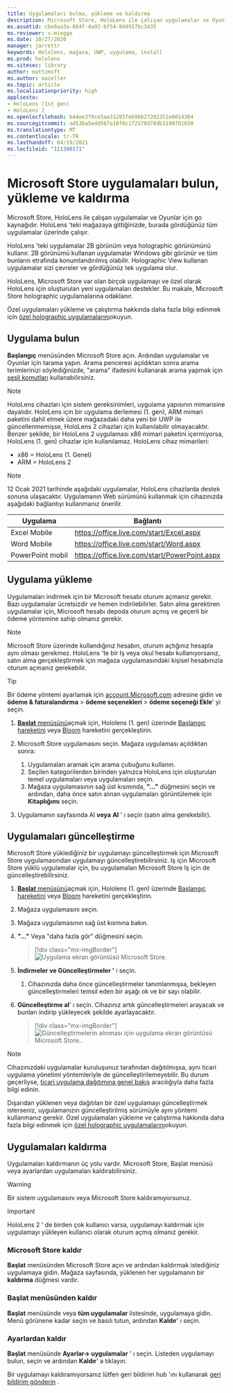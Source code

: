 ```yaml
---
title: Uygulamaları bulma, yükleme ve kaldırma
description: Microsoft Store, HoloLens ile çalışan uygulamalar ve Oyunlar için kaynağınız olur.  Holographic uygulamalarını bulma, yükleme ve kaldırma hakkında daha fazla bilgi edinin.
ms.assetid: cbe9aa3a-884f-4a92-bf54-8d4917bc3435
ms.reviewer: v-miegge
ms.date: 10/27/2020
manager: jarrettr
keywords: Hololens, mağaza, UWP, uygulama, install
ms.prod: hololens
ms.sitesec: library
author: mattzmsft
ms.author: mazeller
ms.topic: article
ms.localizationpriority: high
appliesto:
- HoloLens (1st gen)
- HoloLens 2
ms.openlocfilehash: b44ee3f9ce5aa31205feb9bb27202351e0014364
ms.sourcegitcommit: ad53ba5edd567a18f0c172578d78db3190701650
ms.translationtype: MT
ms.contentlocale: tr-TR
ms.lasthandoff: 04/19/2021
ms.locfileid: "111380171"
---
```

# <a name="find-install-and-uninstall-applications-from-the-microsoft-store"></a>Microsoft Store uygulamaları bulun, yükleme ve kaldırma

Microsoft Store, HoloLens ile çalışan uygulamalar ve Oyunlar için go kaynağıdır. HoloLens 'teki mağazaya gittiğinizde, burada gördüğünüz tüm uygulamalar üzerinde çalışır.

HoloLens 'teki uygulamalar 2B görünüm veya holographic görünümünü kullanır. 2B görünümü kullanan uygulamalar Windows gibi görünür ve tüm bunların etrafında konumlandırılmış olabilir. Holographic View kullanan uygulamalar sizi çevreler ve gördüğünüz tek uygulama olur.

HoloLens, Microsoft Store var olan birçok uygulamayı ve özel olarak HoloLens için oluşturulan yeni uygulamaları destekler.  Bu makale, Microsoft Store holographic uygulamalarına odaklanır.

Özel uygulamaları yükleme ve çalıştırma hakkında daha fazla bilgi edinmek için [özel holographic uygulamalarını](holographic-custom-apps.md)okuyun.

## <a name="find-apps"></a>Uygulama bulun

**Başlangıç** menüsünden Microsoft Store açın. Ardından uygulamalar ve Oyunlar için tarama yapın. Arama penceresi açıldıktan sonra arama terimlerinizi söylediğinizde, "arama" ifadesini kullanarak arama yapmak için [sesli komutları](hololens-cortana.md) kullanabilirsiniz.

> [!NOTE]
> HoloLens cihazları için sistem gereksinimleri, uygulama yapısının mimarisine dayalıdır. HoloLens için bir uygulama derlemesi (1. gen), ARM mimari paketini dahil etmek üzere mağazadaki daha yeni bir UWP ile güncellenmemişse, HoloLens 2 cihazları için kullanılabilir olmayacaktır. Benzer şekilde, bir HoloLens 2 uygulaması x86 mimari paketini içermiyorsa, HoloLens (1. gen) cihazlar için kullanılamaz. HoloLens cihaz mimarileri:
> - x86 = HoloLens (1. Genel)
> - ARM = HoloLens 2

> [!NOTE]
> 12 Ocak 2021 tarihinde aşağıdaki uygulamalar, HoloLens cihazlarda destek sonuna ulaşacaktır. Uygulamanın Web sürümünü kullanmak için cihazınızda aşağıdaki bağlantıyı kullanmanız önerilir.

| Uygulama        | Bağlantı                                          |
|------------|-----------------------------------------------|
| Excel Mobile      | https://office.live.com/start/Excel.aspx      |
| Word Mobile       | https://office.live.com/start/Word.aspx       |
| PowerPoint mobil | https://office.live.com/start/PowerPoint.aspx |

## <a name="install-apps"></a>Uygulama yükleme

Uygulamaları indirmek için bir Microsoft hesabı oturum açmanız gerekir. Bazı uygulamalar ücretsizdir ve hemen indirilebilirler. Satın alma gerektiren uygulamalar için, Microsoft hesabı depoda oturum açmış ve geçerli bir ödeme yöntemine sahip olmanız gerekir.

> [!NOTE]
> Microsoft Store üzerinde kullandığınız hesabın, oturum açtığınız hesapla aynı olması gerekmez. HoloLens 'te bir Iş veya okul hesabı kullanıyorsanız, satın alma gerçekleştirmek için mağaza uygulamasındaki kişisel hesabınızla oturum açmanız gerekebilir.

> [!TIP]
> Bir ödeme yöntemi ayarlamak için [account.Microsoft.com](https://account.microsoft.com/) adresine gidin ve **ödeme & faturalandırma**  >  **ödeme seçenekleri**  >  **ödeme seçeneği Ekle**' yi seçin.

1. [ **Başlat** menüsünü](holographic-home.md)açmak için, Hololens (1. gen) üzerinde [Başlangıç hareketini](https://docs.microsoft.com/hololens/hololens2-basic-usage#start-gesture) veya [Bloom](hololens1-basic-usage.md) hareketini gerçekleştirin.

1. Microsoft Store uygulamasını seçin. Mağaza uygulaması açıldıktan sonra:
   1. Uygulamaları aramak için arama çubuğunu kullanın. 
   1. Seçilen kategorilerden birinden yalnızca HoloLens için oluşturulan temel uygulamaları veya uygulamaları seçin.
   1. Mağaza uygulamasının sağ üst kısmında, **"..."** düğmesini seçin ve ardından, daha önce satın alınan uygulamaları görüntülemek için **Kitaplığımı** seçin.

1. Uygulamanın sayfasında Al **veya** **Al** ' ı seçin (satın alma gerekebilir).

## <a name="update-apps"></a>Uygulamaları güncelleştirme

Microsoft Store yüklediğiniz bir uygulamayı güncelleştirmek için Microsoft Store uygulamasından uygulamayı güncelleştirebilirsiniz. Iş için Microsoft Store yüklü uygulamalar için, bu uygulamaları Microsoft Store Iş için de güncelleştirebilirsiniz. 

1. [ **Başlat** menüsünü](holographic-home.md)açmak için, Hololens (1. gen) üzerinde [Başlangıç hareketini](https://docs.microsoft.com/hololens/hololens2-basic-usage#start-gesture) veya [Bloom](hololens1-basic-usage.md) hareketini gerçekleştirin.

1. Mağaza uygulamasını seçin.

1. Mağaza uygulamasının sağ üst kısmına bakın. 

1. **"..."** Veya "daha fazla gör" düğmesini seçin.

   > [!div class="mx-imgBorder"]
   > ![Uygulama ekran görüntüsü Microsoft Store.](images/store-update-1.png)

1. **İndirmeler ve Güncelleştirmeler '** i seçin.
    1. Cihazınızda daha önce güncelleştirmeler tanımlanmışsa, bekleyen güncelleştirmeleri temsil eden bir aşağı ok ve bir sayı olabilir.

1. **Güncelleştirme al**' ı seçin. Cihazınız artık güncelleştirmeleri arayacak ve bunları indirip yükleyecek şekilde ayarlayacaktır. 
 
   > [!div class="mx-imgBorder"]
   > ![Güncelleştirmelerin alınması için uygulama ekran görüntüsü Microsoft Store..](images/store-update-2.png.jpg)

> [!NOTE]
> Cihazınızdaki uygulamalar kuruluşunuz tarafından dağıtılmışsa, aynı ticari uygulama yönetimi yöntemleriyle de güncelleştirilemeyebilir. Bu durum geçerliyse, [ticari uygulama dağıtımına genel bakış](app-deploy-overview.md) aracılığıyla daha fazla bilgi edinin.
>
> Dışarıdan yüklenen veya dağıtılan bir özel uygulamayı güncelleştirmek isterseniz, uygulamanızın güncelleştirilmiş sürümüyle aynı yöntemi kullanmanız gerekir. Özel uygulamaları yükleme ve çalıştırma hakkında daha fazla bilgi edinmek için [özel holographic uygulamalarını](holographic-custom-apps.md)okuyun.

## <a name="uninstall-apps"></a>Uygulamaları kaldırma

Uygulamaları kaldırmanın üç yolu vardır. Microsoft Store, Başlat menüsü veya ayarlardan uygulamaları kaldırabilirsiniz. 

> [!WARNING]
> Bir sistem uygulamasını veya Microsoft Store kaldıramıyorsunuz.

> [!IMPORTANT]
> HoloLens 2 ' de birden çok kullanıcı varsa, uygulamayı kaldırmak için uygulamayı yükleyen kullanıcı olarak oturum açmış olmanız gerekir. 

### <a name="uninstall-from-the-microsoft-store"></a>Microsoft Store kaldır

**Başlat** menüsünden Microsoft Store açın ve ardından kaldırmak istediğiniz uygulamaya gidin.  Mağaza sayfasında, yüklenen her uygulamanın bir **kaldırma** düğmesi vardır.

### <a name="uninstall-from-the-start-menu"></a>Başlat menüsünden kaldır

**Başlat** menüsünde veya **tüm uygulamalar** listesinde, uygulamaya gidin. Menü görünene kadar seçin ve basılı tutun, ardından **Kaldır**' ı seçin.

### <a name="uninstall-from-settings"></a>Ayarlardan kaldır
**Başlat** menüsünde **Ayarlar-> uygulamalar** ' ı seçin. Listeden uygulamayı bulun, seçin ve ardından **Kaldır**' a tıklayın.

Bir uygulamayı kaldıramıyorsanız lütfen geri bildirim hub 'ını kullanarak [geri bildirim gönderin](https://docs.microsoft.com/hololens/hololens-feedback) .
